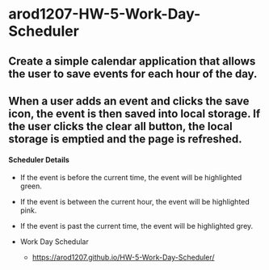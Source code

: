 # arod1207-HW-5-Work-Day-Scheduler
## Create a simple calendar application that allows the user to save events for each hour of the day.

## When a user adds an event and clicks the save icon, the event is then saved into local storage.  If the user clicks the clear all button, the local storage is emptied and the page is refreshed.

#### Scheduler Details
* If the event is before the current time, the event will be highlighted green.
* If the event is between the current hour,  the event will be highlighted pink.
* If the event is past the current time, the event will be highlighted grey.

* Work Day Schedular
  * https://arod1207.github.io/HW-5-Work-Day-Scheduler/

